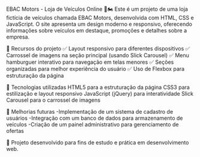EBAC Motors - Loja de Veículos Online 🚗🏍️
Este é um projeto de uma loja fictícia de veículos chamada EBAC Motors, desenvolvida com HTML, CSS e JavaScript. O site apresenta um design moderno e responsivo, oferecendo informações sobre veículos em destaque, promoções e detalhes sobre a empresa.

📌 Recursos do projeto
✅ Layout responsivo para diferentes dispositivos
✅ Carrossel de imagens na seção principal (usando Slick Carousel)
✅ Menu hamburguer interativo para navegação em telas menores
✅ Seções organizadas para melhor experiência do usuário
✅ Uso de Flexbox para estruturação da página

🔧 Tecnologias utilizadas
HTML5 para a estruturação da página
CSS3 para estilização e layout responsivo
JavaScript (jQuery) para interatividade
Slick Carousel para o carrossel de imagens

📌 Melhorias futuras
-Implementação de um sistema de cadastro de usuários
-Integração com um banco de dados para armazenamento de veículos
-Criação de um painel administrativo para gerenciamento de ofertas

🚀 Projeto desenvolvido para fins de estudo e prática em desenvolvimento web.